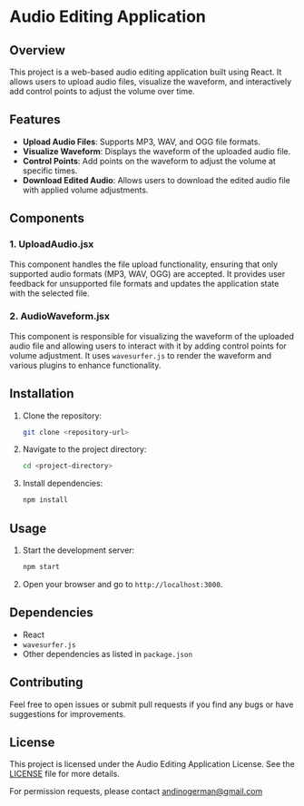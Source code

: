 # Audio Editing Application

## Overview

This project is a web-based audio editing application built using React. It allows users to upload audio files, visualize the waveform, and interactively add control points to adjust the volume over time.

## Features

- **Upload Audio Files**: Supports MP3, WAV, and OGG file formats.
- **Visualize Waveform**: Displays the waveform of the uploaded audio file.
- **Control Points**: Add points on the waveform to adjust the volume at specific times.
- **Download Edited Audio**: Allows users to download the edited audio file with applied volume adjustments.

## Components

### 1. UploadAudio.jsx

This component handles the file upload functionality, ensuring that only supported audio formats (MP3, WAV, OGG) are accepted. It provides user feedback for unsupported file formats and updates the application state with the selected file.

### 2. AudioWaveform.jsx

This component is responsible for visualizing the waveform of the uploaded audio file and allowing users to interact with it by adding control points for volume adjustment. It uses `wavesurfer.js` to render the waveform and various plugins to enhance functionality.

## Installation

1. Clone the repository:
    ```sh
    git clone <repository-url>
    ```
2. Navigate to the project directory:
    ```sh
    cd <project-directory>
    ```
3. Install dependencies:
    ```sh
    npm install
    ```

## Usage

1. Start the development server:
    ```sh
    npm start
    ```
2. Open your browser and go to `http://localhost:3000`.

## Dependencies

- React
- `wavesurfer.js`
- Other dependencies as listed in `package.json`

## Contributing

Feel free to open issues or submit pull requests if you find any bugs or have suggestions for improvements.

## License

This project is licensed under the Audio Editing Application License. See the [LICENSE](./LICENSE) file for more details.

For permission requests, please contact andinogerman@gmail.com